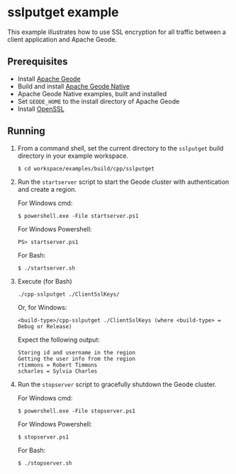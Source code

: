 # sslputget example
This example illustrates how to use SSL encryption for all traffic between a client application and Apache Geode.

## Prerequisites
* Install [Apache Geode](https://geode.apache.org)
* Build and install [Apache Geode Native](https://github.com/apache/geode-native)
* Apache Geode Native examples, built and installed
* Set `GEODE_HOME` to the install directory of Apache Geode
* Install [OpenSSL](https://www.openssl.org/)

## Running
1. From a command shell, set the current directory to the `sslputget` build directory in your example workspace.

    ```console
    $ cd workspace/examples/build/cpp/sslputget
    ```

2. Run the `startserver` script to start the Geode cluster with authentication and create a region.

   For Windows cmd:

    ```console
    $ powershell.exe -File startserver.ps1
    ```

   For Windows Powershell:

    ```console
    PS> startserver.ps1
    ```

   For Bash:

    ```console
    $ ./startserver.sh
    ```
  
3. Execute (for Bash)

     `./cpp-sslputget ./ClientSslKeys/`

   Or, for Windows:

     `<build-type>/cpp-sslputget ./ClientSslKeys (where <build-type> = Debug or Release)`

   Expect the following output:

    ```
    Storing id and username in the region
    Getting the user info from the region
    rtimmons = Robert Timmons
    scharles = Sylvia Charles
    ```

4. Run the `stopserver` script to gracefully shutdown the Geode cluster.

   For Windows cmd:

    ```console
    $ powershell.exe -File stopserver.ps1
    ```

   For Windows Powershell:

    ```console
    $ stopserver.ps1
    ```

   For Bash:

    ```console
    $ ./stopserver.sh
    ```
